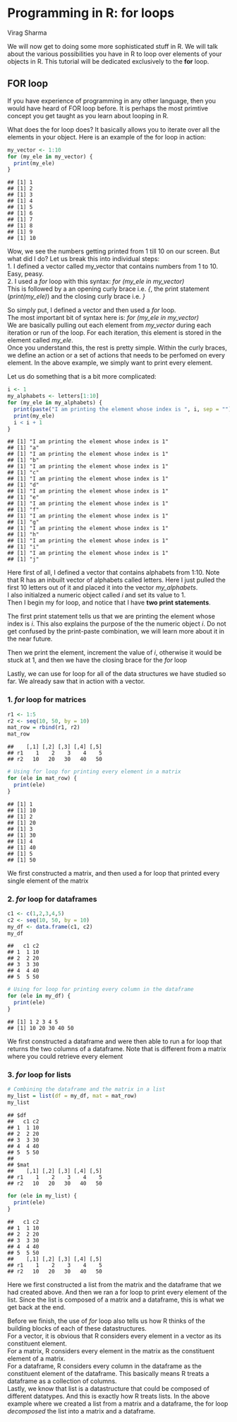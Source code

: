 Programming in R: for loops
================
Virag Sharma

We will now get to doing some more sophisticated stuff in R. We will
talk about the various possibilities you have in R to loop over elements
of your objects in R. This tutorial will be dedicated exclusively to the
**for** loop.

## FOR loop

If you have experience of programming in any other language, then you
would have heard of FOR loop before. It is perhaps the most primtive
concept you get taught as you learn about looping in R.

What does the for loop does? It basically allows you to iterate over all
the elements in your object. Here is an example of the for loop in
action:

``` r
my_vector <- 1:10
for (my_ele in my_vector) {
  print(my_ele)
}
```

    ## [1] 1
    ## [1] 2
    ## [1] 3
    ## [1] 4
    ## [1] 5
    ## [1] 6
    ## [1] 7
    ## [1] 8
    ## [1] 9
    ## [1] 10

Wow, we see the numbers getting printed from 1 till 10 on our screen.
But what did I do? Let us break this into individual steps:  
1\. I defined a vector called my\_vector that contains numbers from 1 to
10. Easy, peasy.  
2\. I used a *for* loop with this syntax: *for (my\_ele in
my\_vector)*  
This is followed by a an opening curly brace i.e. *{*, the print
statement (*print(my\_ele)*) and the closing curly brace i.e. *}*

So simply put, I defined a vector and then used a *for* loop.  
The most important bit of syntax here is: *for (my\_ele in
my\_vector)*  
We are basically pulling out each element from *my\_vector* during each
iteration or run of the loop. For each iteration, this element is stored
in the element called *my\_ele*.  
Once you understand this, the rest is pretty simple. Within the curly
braces, we define an action or a set of actions that needs to be
perfomed on every element. In the above example, we simply want to print
every element.

Let us do something that is a bit more complicated:

``` r
i <- 1
my_alphabets <- letters[1:10]
for (my_ele in my_alphabets) {
  print(paste("I am printing the element whose index is ", i, sep = ""))
  print(my_ele)
  i < i + 1
}
```

    ## [1] "I am printing the element whose index is 1"
    ## [1] "a"
    ## [1] "I am printing the element whose index is 1"
    ## [1] "b"
    ## [1] "I am printing the element whose index is 1"
    ## [1] "c"
    ## [1] "I am printing the element whose index is 1"
    ## [1] "d"
    ## [1] "I am printing the element whose index is 1"
    ## [1] "e"
    ## [1] "I am printing the element whose index is 1"
    ## [1] "f"
    ## [1] "I am printing the element whose index is 1"
    ## [1] "g"
    ## [1] "I am printing the element whose index is 1"
    ## [1] "h"
    ## [1] "I am printing the element whose index is 1"
    ## [1] "i"
    ## [1] "I am printing the element whose index is 1"
    ## [1] "j"

Here first of all, I defined a vector that contains alphabets from 1:10.
Note that R has an inbuilt vector of alphabets called letters. Here I
just pulled the first 10 letters out of it and placed it into the vector
*my\_alphabets*.  
I also initialzed a numeric object called *i* and set its value to 1.  
Then I begin my for loop, and notice that I have **two print
statements**.

The first print statement tells us that we are printing the element
whose index is *i*. This also explains the purpose of the the numeric
object *i*. Do not get confused by the print-paste combination, we will
learn more about it in the near future.

Then we print the element, increment the value of *i*, otherwise it
would be stuck at 1, and then we have the closing brace for the *for*
loop

Lastly, we can use for loop for all of the data structures we have
studied so far. We already saw that in action with a vector.

### 1\. *for* loop for matrices

``` r
r1 <- 1:5
r2 <- seq(10, 50, by = 10)
mat_row = rbind(r1, r2)
mat_row
```

    ##    [,1] [,2] [,3] [,4] [,5]
    ## r1    1    2    3    4    5
    ## r2   10   20   30   40   50

``` r
# Using for loop for printing every element in a matrix
for (ele in mat_row) {
  print(ele)  
}
```

    ## [1] 1
    ## [1] 10
    ## [1] 2
    ## [1] 20
    ## [1] 3
    ## [1] 30
    ## [1] 4
    ## [1] 40
    ## [1] 5
    ## [1] 50

We first constructed a matrix, and then used a for loop that printed
every single element of the matrix

### 2\. *for* loop for dataframes

``` r
c1 <- c(1,2,3,4,5)
c2 <- seq(10, 50, by = 10)
my_df <- data.frame(c1, c2)
my_df
```

    ##   c1 c2
    ## 1  1 10
    ## 2  2 20
    ## 3  3 30
    ## 4  4 40
    ## 5  5 50

``` r
# Using for loop for printing every column in the dataframe
for (ele in my_df) {
  print(ele)  
}
```

    ## [1] 1 2 3 4 5
    ## [1] 10 20 30 40 50

We first constructed a dataframe and were then able to run a for loop
that returns the two columns of a dataframe. Note that is different from
a matrix where you could retrieve every element

### 3\. *for* loop for lists

``` r
# Combining the dataframe and the matrix in a list
my_list = list(df = my_df, mat = mat_row)
my_list
```

    ## $df
    ##   c1 c2
    ## 1  1 10
    ## 2  2 20
    ## 3  3 30
    ## 4  4 40
    ## 5  5 50
    ## 
    ## $mat
    ##    [,1] [,2] [,3] [,4] [,5]
    ## r1    1    2    3    4    5
    ## r2   10   20   30   40   50

``` r
for (ele in my_list) {
  print(ele)
}
```

    ##   c1 c2
    ## 1  1 10
    ## 2  2 20
    ## 3  3 30
    ## 4  4 40
    ## 5  5 50
    ##    [,1] [,2] [,3] [,4] [,5]
    ## r1    1    2    3    4    5
    ## r2   10   20   30   40   50

Here we first constructed a list from the matrix and the dataframe that
we had created above. And then we ran a for loop to print every element
of the list. Since the list is composed of a matrix and a dataframe,
this is what we get back at the end.

Before we finish, the use of *for* loop also tells us how R thinks of
the building blocks of each of these datastructures.  
For a vector, it is obvious that R considers every element in a vector
as its constituent element.  
For a matrix, R considers every element in the matrix as the constituent
element of a matrix.  
For a dataframe, R considers every column in the dataframe as the
constituent element of the dataframe. This basically means R treats a
dataframe as a collection of columns.  
Lastly, we know that list is a datastructure that could be composed of
different datatypes. And this is exactly how R treats lists. In the
above example where we created a list from a matrix and a dataframe, the
for loop *decomposed* the list into a matrix and a dataframe.
